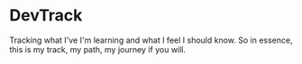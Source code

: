 # DevTrack
Tracking what I've I'm learning and what I feel I should know. So in essence, this is my track, my path, my journey if you will.
